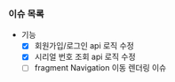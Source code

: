### 이슈 목록
- 기능
  - [x] 회원가입/로그인 api 로직 수정
  - [x] 시리얼 번호 조회 api 로직 수정 
  - [ ] fragment Navigation 이동 렌더링 이슈